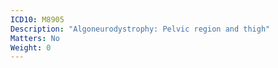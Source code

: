 ```yaml
---
ICD10: M8905
Description: "Algoneurodystrophy: Pelvic region and thigh"
Matters: No
Weight: 0
---
```

